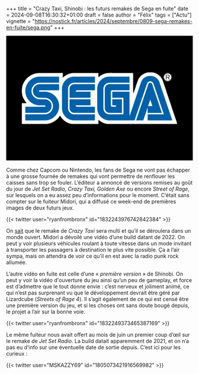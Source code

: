 +++
title = "Crazy Taxi, Shinobi : les futurs remakes de Sega en fuite"
date = 2024-09-08T16:30:32+01:00
draft = false
author = "Félix"
tags = ["Actu"]
vignette = "https://nostick.fr/articles/2024/septembre/0809-sega-remakes-en-fuite/sega.png"
+++ 

![Logo Sega](sega.png "")

Comme chez Capcom ou Nintendo, les fans de Sega ne vont pas échapper à une grosse fournée de remakes qui vont permettre de renflouer les caisses sans trop se fouler. L’éditeur a annoncé de versions remises au goût du jour de *Jet Set Radio, Crazy Taxi, Golden Axe* ou encore *Street of Rage*, sur lesquels on a eu assez peu d’informations pour le moment. C’était sans compter sur le fuiteur Midori, qui a diffusé ce week-end de premières images de deux futurs jeux.

{{< twitter user="ryanfrombronx" id="1832243976742842384" >}}

On [sait](https://nostick.fr/articles/2024/juillet/0207-crazy-taxi-multijoueur-sega/) que le remake de *Crazy Taxi* sera multi et qu’il se déroulera dans un monde ouvert. Midori a dévoilé une vidéo d’une build datant de 2022. On peut y voir  plusieurs véhicules roulant à toute vitesse dans un mode invitant à transporter les passagers à destination le plus vite possible. Ça a l’air sympa, mais on attendra de voir ce qu’il en est avec la radio punk rock allumée.

L’autre vidéo en fuite est celle d’une « *première version* » de Shinobi. On peut y voir la vidéo d'ouverture du jeu ainsi qu’un peu de gameplay, et force est d’admettre que le tout donne envie : c’est nerveux et joliment animé, ce qui n’est pas surprenant vu que le développement devrait être géré par Lizardcube (*Streets of Rage 4*). Il s’agit également de ce qui est censé être une première version du jeu, et si les choses ont sans doute bougé depuis, le projet a l’air sur la bonne voie. 

{{< twitter user="ryanfrombronx" id="1832249373465387169" >}}

Le même fuiteur nous avait offert au mois de juin un premier coup d’œil sur le remake de *Jet Set Radio*. La build datait apparemment de 2021, et on n’a pas eu d’info sur une éventuelle date de sortie depuis. C’est ici pour les curieux :

{{< twitter user="MSKAZZY69" id="1805073421916569982" >}}
